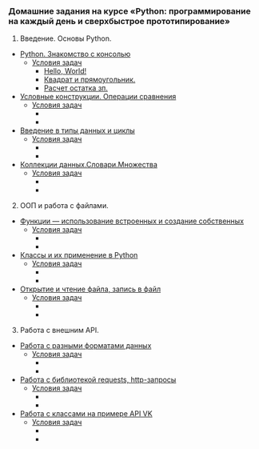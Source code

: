 ### Домашние задания на курсе «Python: программирование на каждый день и сверхбыстрое прототипирование»
1. Введение. Основы Python.
  * [Python. Знакомство с консолью](https://github.com/Elena-Yakovleva/Python-project-/tree/main/lection1)
    * [Условия задач](https://github.com/Elena-Yakovleva/Python-project-/blob/main/lection1/task/README.md)
      * [Hello, World!](https://github.com/Elena-Yakovleva/Python-project-/blob/main/lection1/task/task1.py)
      * [Квадрат и прямоугольник.](https://github.com/Elena-Yakovleva/Python-project-/blob/main/lection1/task/task2.py)
      * [Расчет остатка зп.](https://github.com/Elena-Yakovleva/Python-project-/blob/main/lection1/task/task3.py)
  * [Условные конструкции. Операции сравнения]()
    * [Условия задач]()
      * []()
      * []()
  * [Введение в типы данных и циклы]()
    * [Условия задач]()
      * []()
      * []()
  * [Коллекции данных.Словари.Множества]()
    * [Условия задач]()
      * []()
      * []()
2. ООП и работа с файлами.
  * [Функции — использование встроенных и создание собственных]()
    * [Условия задач]()
      * []()
      * []()
  * [Классы и их применение в Python]()
    * [Условия задач]()
      * []()
      * []()
  * [Открытие и чтение файла, запись в файл]()
    * [Условия задач]()
      * []()
      * []()
3. Работа с внешним API.
  * [Работа с разными форматами данных]()
    * [Условия задач]()
      * []()
      * []()
  * [Работа с библиотекой requests, http-запросы]()
    * [Условия задач]()
      * []()
      * []()
  * [Работа с классами на примере API VK]()
    * [Условия задач]()
      * []()
      * []()